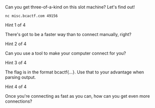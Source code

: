 Can you get three-of-a-kind on this slot machine? Let's find out!

`nc misc.bcactf.com 49156`

Hint 1 of 4

There's got to be a faster way than to connect manually, right?

Hint 2 of 4

Can you use a tool to make your computer connect for you?

Hint 3 of 4

The flag is in the format bcactf{...}. Use that to your advantage when parsing output.

Hint 4 of 4

Once you're connecting as fast as you can, how can you get even more connections?